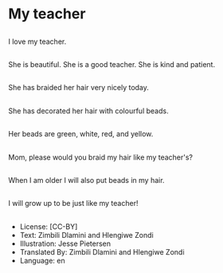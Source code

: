 # My teacher

##
I love my teacher.

##
She is beautiful. She is
a good teacher. She is
kind and patient.

##
She has braided her
hair very nicely today.

##
She has decorated her
hair with colourful
beads.

##
Her beads are green,
white, red, and yellow.

##
Mom, please would you
braid my hair like my
teacher's?

##
When I am older I will
also put beads in my
hair.

##
I will grow up to be just
like my teacher!

##
* License: [CC-BY]
* Text: Zimbili Dlamini and Hlengiwe Zondi
* Illustration: Jesse Pietersen
* Translated By: Zimbili Dlamini and Hlengiwe Zondi
* Language: en
